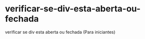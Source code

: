 # verificar-se-div-esta-aberta-ou-fechada
verificar se div esta aberta ou fechada (Para iniciantes)
